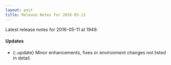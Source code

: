 ```yaml
---
layout: post
title: Release Notes for 2016-05-11
---
```


Latest release notes for 2016-05-11 at 1949.

<div class='updates' markdown='1'>

#### Updates

- {:.update} Minor enhancements, fixes or environment changes not listed in detail.

</div>


